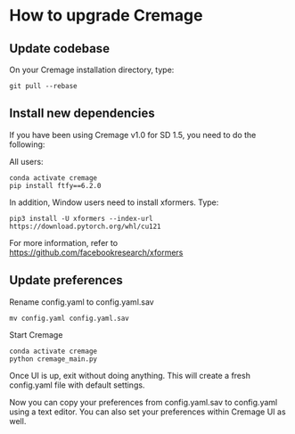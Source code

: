# How to upgrade Cremage

## Update codebase
On your Cremage installation directory, type:
```
git pull --rebase
```

## Install new dependencies
If you have been using Cremage v1.0 for SD 1.5, you need to do the following:

All users:
```
conda activate cremage
pip install ftfy==6.2.0
```

In addition, Window users need to install xformers.
Type:
```
pip3 install -U xformers --index-url https://download.pytorch.org/whl/cu121
```
For more information, refer to https://github.com/facebookresearch/xformers

## Update preferences

Rename config.yaml to config.yaml.sav
```
mv config.yaml config.yaml.sav
```

Start Cremage
```
conda activate cremage
python cremage_main.py
```

Once UI is up, exit without doing anything. This will create a fresh config.yaml file with default settings.

Now you can copy your preferences from config.yaml.sav to config.yaml using a text editor. You can also set your preferences within Cremage UI as well.